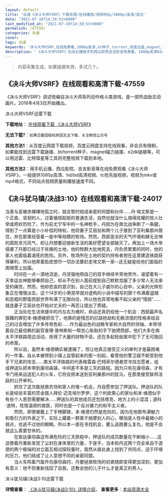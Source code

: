 ```yaml
---
layout: default
title: '动漫《决斗大师VSRF》下载资源/在线播放/视频地址/1080p/高清/蓝光'
date: "2021-07-10T14:39:53+0800"
last_modified_at: "2021-07-10T14:39:53+0800"
permalink: /47559/
categories: 动漫
cover:
tags: 动漫
keywords: '决斗大师VSRF,在线免费看,1080p高清,bt种子,torrent,百度云盘,magnet,磁力链,迅雷下载资源'
description: '《决斗大师VSRF》在线云播放手机西瓜影院吉吉影音免费看，1080p高清bd/hd未删减完整版和tc抢先枪版，mkv/mp4格式，附带bt/torrent种子、magnet/磁力链、百度云盘、网盘资源迅雷下载链接'
---
```


>内容采集生成，如果链接失效，多试几个。


## 《决斗大师VSRF》在线观看和高清下载-47559

《决斗大师VSRF》讲述改编自决斗大师系列动作格斗类游戏，是一部热血励志动画片。2016年4月3日开始播出。<!---剧情end--->


决斗大师VSRF迅雷下载

**下载地址**： [在线观看下载 《决斗大师VSRF》](https://www.993dy.com//vod-detail-id-6128.html) 


**无法下载?**：`如果迅雷因版权原因无法下载，关注微信公众号 `

**其他方法1**：从百度云网盘下载视频，百度云网盘支持在线观看，非会员有限制，如果能找到迅雷下载链接、bt/torrent种子、magnet磁力链接、e2dk链接等，可以用迅雷、比特彗星等工具将完整视频下载到本地。

**其他方法2**：用手机云播、西瓜影院、吉吉影音等在线免费观看《决斗大师VSRF》，一般提供1080p高清、hd/bd高清视频、tc抢先版视频，视频为mkv或mp4格式，不同站点视频质量和播放速度不同。


## 《决斗犹马镇/决战3:10》在线观看和高清下载-24017

当善与恶被赤裸裸地孤立时，就会暂时结成亲密的同盟和伙伴&hellip;…丹&middot;埃文斯是一个正直、坚韧的人，过着循规蹈矩的普通生活，自然也就没什么值得炫耀的惊人壮举或奇妙历险了。作为前尤宁军中的一名神枪手，丹因为在南北战争断了一条腿，得到了一点算是小小补偿的特权，他将妻子艾丽丝和两个儿子接到了亚利桑那州居住，并在那里经营着一座中等规模的牧场。然而，西部恶劣的天气环境和肆无忌惮的腐败贪污风气，却让丹想要迎接新生活的美好愿望全部破灭了。再加上一场大旱侵袭了丹那已经过于贫瘠的土地，他的牧群大批地死去，丹负债累累的同时，他的家人也面临着渴死的危险。另外，牧场所在土地的契约持有者想在这里建造铁路获得暴利，所以他厚着脸皮想尽一切办法要赶走埃文斯一家--这无疑是给他们面临的困境雪上加霜。<br />　　时间在一点一滴地流逝，丹坚强地用自己的双手继续辛劳地劳作，渴望着有一天幸运女神能够眷顾自己，却从不在别人面前提到自己默默克服了多少常人无法承受的痛苦。然而，他却悲哀的意识到，自己在大儿子威尔的心目中，父亲的光辉形象正在慢慢淡去，这个14岁的小男孩早就对虚构的小说中描写的那个布满着盗贼和恶棍的野蛮西部世界布满了无限向往，所以他也异常地看不起父亲的“懦弱”……就连妻子艾丽丝也开始对丈夫的一再忍让提出了质疑。<br />　　正当处在生活夹缝中的丹左右为难时，命运还真扔给他一个机会：西部最声名狼藉的罪犯本·维德被抓住了，他靠的是残忍的拦路抢劫和无赖流氓的性格来给自己的过去增加了许多传奇色彩……作为最出色的战略专家和大自然的领袖，本带领着自己最信赖的副官查理&middot;普林斯和一帮忠心耿耿的手下驰骋西部，他们大多在南太平洋铁路周边活动，抢得了大量的财物不说，还在多起抢劫案中犯下了无可挽回的命案。<br />　　所以说，虽然本·维德确实被逮捕了，但让他真正接受正义的审判才是最困难的一件事。自从本被带到小镇上监管起来的那一刻起，看管他的警卫就不断受到他手下兄弟的攻击……南太平洋铁路的代表格雷森·巴特菲尔德悬赏寻找志愿者，组成押送队把本带到康坦森镇，中间差不多是三天的路程。因为只有在康坦森，才有专门用来运送犯人的火车，它将会把本送到亚利桑那州的犹马，在那里接受联邦法庭的公开审判。<br />　　抓住了这次能拯救农场和家人的惟一机会，丹自愿参加了押送队。押送队的队长是经验丰富的赏金猎人拜伦&middot;迈克埃尔罗伊，这个利欲熏心的家伙和本·维德似乎有些个人恩怨需要解决&hellip;…押送队的其他成员还包括塔克，地方上的小混混；道科&middot;波特，性情温顺的兽医，同时也是一个反对暴力的和平主义者。<br />　　然而，即使被戴上了手铐脚镣，本·维德仍然是危险的，因为在他那布满魅力和吸引力的外表之下，实际上藏着一颗善于揣摩别人的心，哪怕是人性中最微小的弱点，也逃不过他的眼睛。所以本一直在寻找机会，要么逃跑要么复仇，他是不会就这么善罢甘休的。<br />　　在抵达康坦森这布满危险的三天旅程中，押送队的成员数量在不断缩小……这迫使着丹重新发现了尘封在身体里的力量，于是乎，当本和丹这两个完全来自于道德的两个极端的对立面互相试探较量时，竟然从彼此身上找到了共同点，迫于环境的压力，他们结成了让人意想不同的亲密同盟。<br />　　当火车鸣着汽笛开向康坦森时，丹要拯救牧场的初衷随即变得更加深刻、更加有意义：他不但重新找回了自我，还教会他的儿子什么才是真正的男人。</p>


决斗犹马镇/决战3:10迅雷下载

**详情查看**： [《决斗犹马镇/决战3:10》详情介绍](/movie/24017/)， **查看更多**：[本站资源大全](/movie/t/all/)

